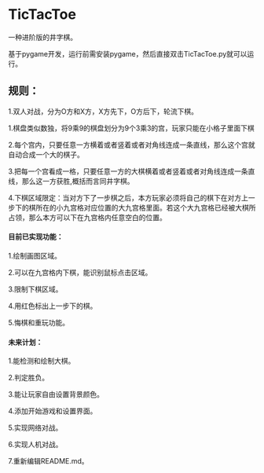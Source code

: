 # TicTacToe
一种进阶版的井字棋。

基于pygame开发，运行前需安装pygame，然后直接双击TicTacToe.py就可以运行。

## 规则：

1.双人对战，分为O方和X方，X方先下，O方后下，轮流下棋。

1.棋盘类似数独，将9乘9的棋盘划分为9个3乘3的宫，玩家只能在小格子里面下棋

2.每个宫内，只要任意一方横着或者竖着或者对角线连成一条直线，那么这个宫就自动合成一个大的棋子。

3.把每一个宫看成一格，只要任意一方的大棋横着或者竖着或者对角线连成一条直线，那么这一方获胜,概括而言同井字棋。

4.下棋区域限定：当对方下了一步棋之后，本方玩家必须将自己的棋下在对方上一步下的棋所在的小九宫格对应位置的大九宫格里面。若这个大九宫格已经被大棋所占领，那么本方可以下在九宫格内任意空白的位置。

#### 目前已实现功能：

1.绘制画图区域。

2.可以在九宫格内下棋，能识别鼠标点击区域。

3.限制下棋区域。

4.用红色标出上一步下的棋。

5.悔棋和重玩功能。

#### 未来计划：

1.能检测和绘制大棋。

2.判定胜负。

3.能让玩家自由设置背景颜色。

4.添加开始游戏和设置界面。

5.实现网络对战。

6.实现人机对战。

7.重新编辑README.md。
